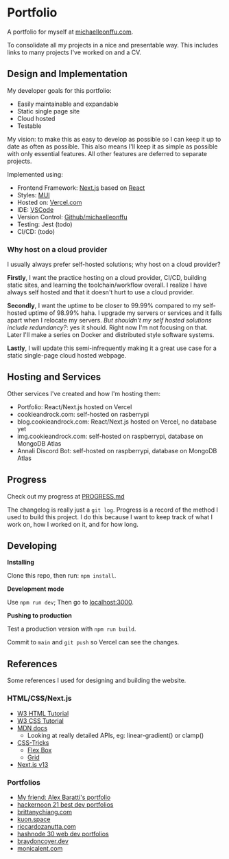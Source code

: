 # Portfolio

A portfolio for myself at [michaelleonffu.com](https://michaelleonffu.com).

To consolidate all my projects in a nice and presentable way. This includes links to many projects I've worked on and a CV.

## Design and Implementation

My developer goals for this portfolio:

- Easily maintainable and expandable
- Static single page site
- Cloud hosted
- Testable

My vision: to make this as easy to develop as possible so I can keep it up to date as often as possible. This also means I'll keep it as simple as possible with only essential features. All other features are deferred to separate projects.

Implemented using:

- Frontend Framework: [Next.js](https://nextjs.org) based on [React](https://reactjs.org)
- Styles: [MUI](https://mui.com)
- Hosted on: [Vercel.com](https://vercel.com)
- IDE: [VSCode](https://code.visualstudio.com)
- Version Control: [Github/michaelleonffu](https://github.com/MichaelLeonffu)
- Testing: Jest (todo)
- CI/CD: (todo)

### Why host on a cloud provider

I usually always prefer self-hosted solutions; why host on a cloud provider?

**Firstly**, I want the practice hosting on a cloud provider, CI/CD, building static sites, and learning the toolchain/workflow overall. I realize I have always self hosted and that it doesn't hurt to use a cloud provider.

**Secondly**, I want the uptime to be closer to 99.99% compared to my self-hosted uptime of 98.99% haha. I upgrade my servers or services and it falls apart when I relocate my servers. _But shouldn't my self hosted solutions include redundancy?_: yes it should. Right now I'm not focusing on that. Later I'll make a series on Docker and distributed style software systems.

**Lastly**, I will update this semi-infrequently making it a great use case for a static single-page cloud hosted webpage.

## Hosting and Services

Other services I've created and how I'm hosting them:

- Portfolio: React/Next.js hosted on Vercel
- cookieandrock.com: self-hosted on rasberrypi
- blog.cookieandrock.com: React/Next.js hosted on Vercel, no database yet
- img.cookieandrock.com: self-hosted on raspberrypi, database on MongoDB Atlas
- Annali Discord Bot: self-hosted on raspberrypi, database on MongoDB Atlas

## Progress

Check out my progress at [PROGRESS.md](./PROGRESS.md)

The changelog is really just a `git log`. Progress is a record of the method I used to build this project. I do this because I want to keep track of what I work on, how I worked on it, and for how long.

## Developing

**Installing**

Clone this repo, then run: `npm install`.

**Development mode**

Use `npm run dev`; Then go to [localhost:3000](http://localhost:3000).

**Pushing to production**

Test a production version with `npm run build`.

Commit to `main` and `git push` so Vercel can see the changes.

## References

Some references I used for designing and building the website.

### HTML/CSS/Next.js

- [W3 HTML Tutorial](https://www.w3schools.com/html/default.asp)
- [W3 CSS Tutorial](https://www.w3schools.com/css/default.asp)
- [MDN docs](https://developer.mozilla.org/en-US/docs/Web/CSS)
  - Looking at really detailed APIs, eg: linear-gradient() or clamp()
- [CSS-Tricks](https://css-tricks.com/guides/)
  - [Flex Box](https://css-tricks.com/snippets/css/a-guide-to-flexbox/)
  - [Grid](https://css-tricks.com/snippets/css/complete-guide-grid/)
- [Next.js v13](https://beta.nextjs.org/docs/getting-started)

### Portfolios

- [My friend: Alex Baratti's portfolio](https://alexsmbaratti.com)
- [hackernoon 21 best dev portfolios](https://hackernoon.com/21-best-developer-portfolio-examples-p61j31wi)
- [brittanychiang.com](https://brittanychiang.com)
- [kuon.space](https://kuon.space)
- [riccardozanutta.com](http://riccardozanutta.com)
- [hashnode 30 web dev portfolios](https://hashnode.com/post/30-web-developer-portfolios-to-inspire-you-cknfx6wdg069kxws1bjjv8mhw)
- [braydoncoyer.dev](https://braydoncoyer.dev)
- [monicalent.com](https://monicalent.com)